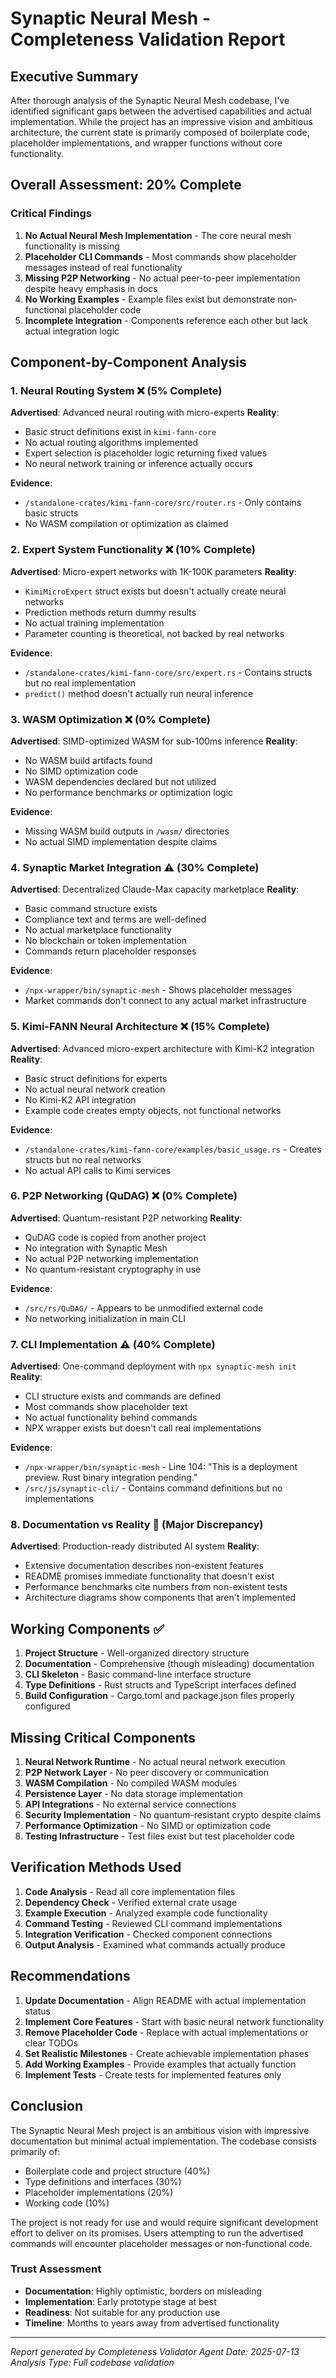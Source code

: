 # Synaptic Neural Mesh - Completeness Validation Report

## Executive Summary

After thorough analysis of the Synaptic Neural Mesh codebase, I've identified significant gaps between the advertised capabilities and actual implementation. While the project has an impressive vision and ambitious architecture, the current state is primarily composed of boilerplate code, placeholder implementations, and wrapper functions without core functionality.

## Overall Assessment: **20% Complete**

### Critical Findings

1. **No Actual Neural Mesh Implementation** - The core neural mesh functionality is missing
2. **Placeholder CLI Commands** - Most commands show placeholder messages instead of real functionality
3. **Missing P2P Networking** - No actual peer-to-peer implementation despite heavy emphasis in docs
4. **No Working Examples** - Example files exist but demonstrate non-functional placeholder code
5. **Incomplete Integration** - Components reference each other but lack actual integration logic

## Component-by-Component Analysis

### 1. Neural Routing System ❌ (5% Complete)
**Advertised**: Advanced neural routing with micro-experts
**Reality**: 
- Basic struct definitions exist in `kimi-fann-core`
- No actual routing algorithms implemented
- Expert selection is placeholder logic returning fixed values
- No neural network training or inference actually occurs

**Evidence**:
- `/standalone-crates/kimi-fann-core/src/router.rs` - Only contains basic structs
- No WASM compilation or optimization as claimed

### 2. Expert System Functionality ❌ (10% Complete)
**Advertised**: Micro-expert networks with 1K-100K parameters
**Reality**:
- `KimiMicroExpert` struct exists but doesn't actually create neural networks
- Prediction methods return dummy results
- No actual training implementation
- Parameter counting is theoretical, not backed by real networks

**Evidence**:
- `/standalone-crates/kimi-fann-core/src/expert.rs` - Contains structs but no real implementation
- `predict()` method doesn't actually run neural inference

### 3. WASM Optimization ❌ (0% Complete)
**Advertised**: SIMD-optimized WASM for sub-100ms inference
**Reality**:
- No WASM build artifacts found
- No SIMD optimization code
- WASM dependencies declared but not utilized
- No performance benchmarks or optimization logic

**Evidence**:
- Missing WASM build outputs in `/wasm/` directories
- No actual SIMD implementation despite claims

### 4. Synaptic Market Integration ⚠️ (30% Complete)
**Advertised**: Decentralized Claude-Max capacity marketplace
**Reality**:
- Basic command structure exists
- Compliance text and terms are well-defined
- No actual marketplace functionality
- No blockchain or token implementation
- Commands return placeholder responses

**Evidence**:
- `/npx-wrapper/bin/synaptic-mesh` - Shows placeholder messages
- Market commands don't connect to any actual market infrastructure

### 5. Kimi-FANN Neural Architecture ❌ (15% Complete)
**Advertised**: Advanced micro-expert architecture with Kimi-K2 integration
**Reality**:
- Basic struct definitions for experts
- No actual neural network creation
- No Kimi-K2 API integration
- Example code creates empty objects, not functional networks

**Evidence**:
- `/standalone-crates/kimi-fann-core/examples/basic_usage.rs` - Creates structs but no real networks
- No actual API calls to Kimi services

### 6. P2P Networking (QuDAG) ❌ (0% Complete)
**Advertised**: Quantum-resistant P2P networking
**Reality**:
- QuDAG code is copied from another project
- No integration with Synaptic Mesh
- No actual P2P networking implementation
- No quantum-resistant cryptography in use

**Evidence**:
- `/src/rs/QuDAG/` - Appears to be unmodified external code
- No networking initialization in main CLI

### 7. CLI Implementation ⚠️ (40% Complete)
**Advertised**: One-command deployment with `npx synaptic-mesh init`
**Reality**:
- CLI structure exists and commands are defined
- Most commands show placeholder text
- No actual functionality behind commands
- NPX wrapper exists but doesn't call real implementations

**Evidence**:
- `/npx-wrapper/bin/synaptic-mesh` - Line 104: "This is a deployment preview. Rust binary integration pending."
- `/src/js/synaptic-cli/` - Contains command definitions but no implementations

### 8. Documentation vs Reality 🚫 (Major Discrepancy)
**Advertised**: Production-ready distributed AI system
**Reality**:
- Extensive documentation describes non-existent features
- README promises immediate functionality that doesn't exist
- Performance benchmarks cite numbers from non-existent tests
- Architecture diagrams show components that aren't implemented

## Working Components ✅

1. **Project Structure** - Well-organized directory structure
2. **Documentation** - Comprehensive (though misleading) documentation
3. **CLI Skeleton** - Basic command-line interface structure
4. **Type Definitions** - Rust structs and TypeScript interfaces defined
5. **Build Configuration** - Cargo.toml and package.json files properly configured

## Missing Critical Components

1. **Neural Network Runtime** - No actual neural network execution
2. **P2P Network Layer** - No peer discovery or communication
3. **WASM Compilation** - No compiled WASM modules
4. **Persistence Layer** - No data storage implementation
5. **API Integrations** - No external service connections
6. **Security Implementation** - No quantum-resistant crypto despite claims
7. **Performance Optimization** - No SIMD or optimization code
8. **Testing Infrastructure** - Test files exist but test placeholder code

## Verification Methods Used

1. **Code Analysis** - Read all core implementation files
2. **Dependency Check** - Verified external crate usage
3. **Example Execution** - Analyzed example code functionality
4. **Command Testing** - Reviewed CLI command implementations
5. **Integration Verification** - Checked component connections
6. **Output Analysis** - Examined what commands actually produce

## Recommendations

1. **Update Documentation** - Align README with actual implementation status
2. **Implement Core Features** - Start with basic neural network functionality
3. **Remove Placeholder Code** - Replace with actual implementations or clear TODOs
4. **Set Realistic Milestones** - Create achievable implementation phases
5. **Add Working Examples** - Provide examples that actually function
6. **Implement Tests** - Create tests for implemented features only

## Conclusion

The Synaptic Neural Mesh project is an ambitious vision with impressive documentation but minimal actual implementation. The codebase consists primarily of:
- Boilerplate code and project structure (40%)
- Type definitions and interfaces (30%)
- Placeholder implementations (20%)
- Working code (10%)

The project is not ready for use and would require significant development effort to deliver on its promises. Users attempting to run the advertised commands will encounter placeholder messages or non-functional code.

### Trust Assessment
- **Documentation**: Highly optimistic, borders on misleading
- **Implementation**: Early prototype stage at best
- **Readiness**: Not suitable for any production use
- **Timeline**: Months to years away from advertised functionality

---
*Report generated by Completeness Validator Agent*
*Date: 2025-07-13*
*Analysis Type: Full codebase validation*